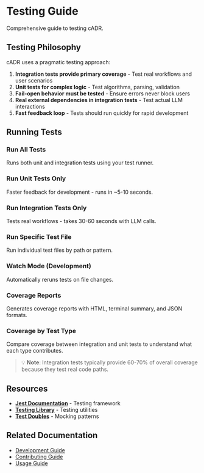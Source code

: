 # Testing Guide

Comprehensive guide to testing cADR.

## Testing Philosophy

cADR uses a pragmatic testing approach:

1. **Integration tests provide primary coverage** - Test real workflows and user scenarios
2. **Unit tests for complex logic** - Test algorithms, parsing, validation
3. **Fail-open behavior must be tested** - Ensure errors never block users
4. **Real external dependencies in integration tests** - Test actual LLM interactions
5. **Fast feedback loop** - Tests should run quickly for rapid development

## Running Tests

### Run All Tests

Runs both unit and integration tests using your test runner.

### Run Unit Tests Only

Faster feedback for development - runs in ~5-10 seconds.

### Run Integration Tests Only

Tests real workflows - takes 30-60 seconds with LLM calls.

### Run Specific Test File

Run individual test files by path or pattern.

### Watch Mode (Development)

Automatically reruns tests on file changes.

### Coverage Reports

Generates coverage reports with HTML, terminal summary, and JSON formats.

### Coverage by Test Type

Compare coverage between integration and unit tests to understand what each type contributes.

> 💡 **Note**: Integration tests typically provide 60-70% of overall coverage because they test real code paths.

## Resources

- **[Jest Documentation](https://jestjs.io/)** - Testing framework
- **[Testing Library](https://testing-library.com/)** - Testing utilities
- **[Test Doubles](https://martinfowler.com/bliki/TestDouble.html)** - Mocking patterns

## Related Documentation

- [Development Guide](./DEVELOPMENT.md)
- [Contributing Guide](./CONTRIBUTING.md)
- [Usage Guide](./docs/USAGE.md)

